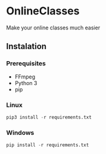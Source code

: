 # OnlineClasses
Make your online classes much easier 

## Instalation
### Prerequisites  
* FFmpeg
* Python 3
* pip

### Linux
```python
pip3 install -r requirements.txt
```
### Windows
```python
pip install -r requirements.txt
```
